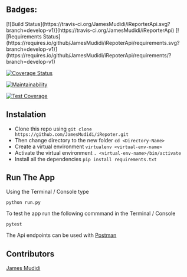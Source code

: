 <h2>Badges:</h2>
[![Build Status](https://travis-ci.org/JamesMudidi/iReporterApi.svg?branch=develop-v1)](https://travis-ci.org/JamesMudidi/iReporterApi)
[![Requirements Status](https://requires.io/github/JamesMudidi/iRepoterApi/requirements.svg?branch=develop-v1)](https://requires.io/github/JamesMudidi/iRepoterApi/requirements/?branch=develop-v1)

[![Coverage Status](https://coveralls.io/repos/github/JamesMudidi/iRepoterApi/badge.svg?branch=develop-v1)](https://coveralls.io/github/JamesMudidi/iRepoterApi?branch=develop-v1)

[![Maintainability](https://api.codeclimate.com/v1/badges/a320fc6c8482f461320c/maintainability)](https://codeclimate.com/github/JamesMudidi/iRepoterApi/maintainability)

[![Test Coverage](https://api.codeclimate.com/v1/badges/a320fc6c8482f461320c/test_coverage)](https://codeclimate.com/github/JamesMudidi/iRepoterApi/test_coverage)

## Instalation
* Clone this repo using ```git clone https://github.com/JamesMudidi/iRepoter.git```
* Then change directory to the new folder ```cd <Directory-Name> ```
* Create a virtual environment ```virtualenv <virtual-env-name>```
* Activate the virtual environment ```. <virtual-env-name>/bin/activate```
* Install all the dependencies ```pip install requirements.txt```

<h2>Run The App</h2>
<p>Using the Terminal / Console type</p>
<pre><code>python run.py
</code></pre>
<p>To test he app run the following commmand in the Terminal / Console</p>
<pre><code>pytest
</code></pre>

<p>The Api endpoints can be used with <a href="https://www.getpostman.com/apps" rel="nofollow">Postman</a></p>

<h2>Contributors</h2>
<p><a href="https://github.com/JamesMudidi" rel="nofollow">James Mudidi</a></p>
